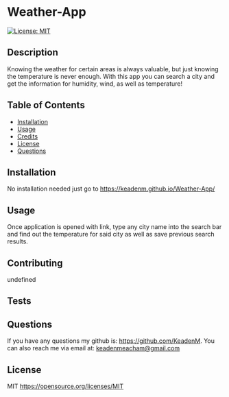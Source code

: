 
# Weather-App

[![License: MIT](https://img.shields.io/badge/License-MIT-yellow.svg)](https://opensource.org/licenses/MIT)
    

## Description
Knowing the weather for certain areas is always valuable, but just knowing the temperature is never enough. With this app you can search a city and get the information for humidity, wind, as well as temperature!

## Table of Contents
- [Installation](#installation)
- [Usage](#usage)
- [Credits](#credits)
- [License](#license)
- [Questions](#questions)

## Installation
No installation needed just go to https://keadenm.github.io/Weather-App/

## Usage
Once application is opened with link, type any city name into the search bar and find out the temperature for said city as well as save previous search results.

## Contributing
undefined

## Tests


## Questions
If you have any questions my github is: https://github.com/KeadenM. You can also reach me via email at: keadenmeacham@gmail.com

## License
MIT https://opensource.org/licenses/MIT

